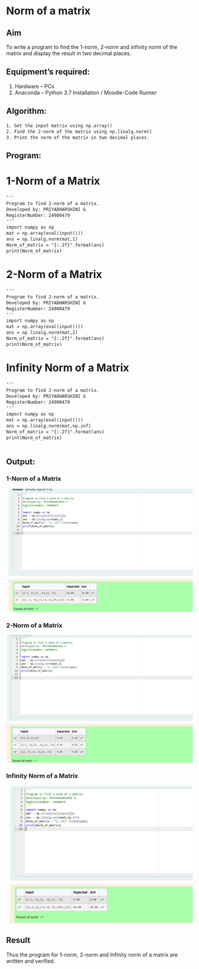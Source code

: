 # Norm of a matrix
## Aim
To write a program to find the 1-norm, 2-norm and infinity norm of the matrix and display the result in two decimal places.
## Equipment’s required:
1.	Hardware – PCs
2.	Anaconda – Python 3.7 Installation / Moodle-Code Runner
## Algorithm:
	1. Get the input matrix using np.array()   
    2. Find the 2-norm of the matrix using np.linalg.norm()
	3. Print the norm of the matrix in two decimal places.
## Program:

# 1-Norm of a Matrix
```
'''
Program to find 2-norm of a matrix.
Developed by: PRIYADHARSHINI G
RegisterNumber: 24900479
'''
import numpy as np
mat = np.array(eval(input()))
ans = np.linalg.norm(mat,1)
Norm_of_matrix = "{:.2f}".format(ans)
print(Norm_of_matrix)
```

# 2-Norm of a Matrix

```
'''
Program to find 2-norm of a matrix.
Developed by: PRIYADHARSHINI G
RegisterNumber: 24900479
'''
import numpy as np
mat = np.array(eval(input()))
ans = np.linalg.norm(mat,2)
Norm_of_matrix = "{:.2f}".format(ans)
print(Norm_of_matrix)

```
# Infinity Norm of a Matrix
```
'''
Program to find 2-norm of a matrix.
Developed by: PRIYADHARSHINI G
RegisterNumber: 24900479
'''
import numpy as np
mat = np.array(eval(input()))
ans = np.linalg.norm(mat,np.inf)
Norm_of_matrix = "{:.2f}".format(ans)
print(Norm_of_matrix)


```
## Output:
### 1-Norm of a Matrix
![alt text](<Screenshot 2024-12-08 145721.png>)


### 2-Norm of a Matrix
![alt text](<Screenshot 2024-12-08 145813.png>)

### Infinity Norm of a Matrix

![alt text](<Screenshot 2024-12-08 145847.png>)
## Result
Thus the program for 1-norm, 2-norm and Infinity norm of a matrix are written and verified.

